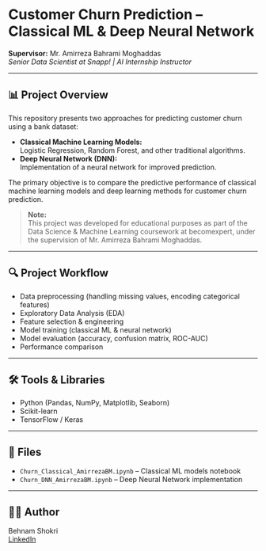 # Customer Churn Prediction – Classical ML & Deep Neural Network

**Supervisor:** Mr. Amirreza Bahrami Moghaddas  
_Senior Data Scientist at Snapp! | AI Internship Instructor_

---

## 📊 Project Overview

This repository presents two approaches for predicting customer churn using a bank dataset:

- **Classical Machine Learning Models:**  
  Logistic Regression, Random Forest, and other traditional algorithms.
- **Deep Neural Network (DNN):**  
  Implementation of a neural network for improved prediction.

The primary objective is to compare the predictive performance of classical machine learning models and deep learning methods for customer churn prediction.

> **Note:**  
> This project was developed for educational purposes as part of the Data Science & Machine Learning coursework at becomexpert, under the supervision of Mr. Amirreza Bahrami Moghaddas.

---

## 🔍 Project Workflow

- Data preprocessing (handling missing values, encoding categorical features)
- Exploratory Data Analysis (EDA)
- Feature selection & engineering
- Model training (classical ML & neural network)
- Model evaluation (accuracy, confusion matrix, ROC-AUC)
- Performance comparison

---

## 🛠️ Tools & Libraries

- Python (Pandas, NumPy, Matplotlib, Seaborn)
- Scikit-learn
- TensorFlow / Keras

---

## 📁 Files

- `Churn_Classical_AmirrezaBM.ipynb` – Classical ML models notebook
- `Churn_DNN_AmirrezaBM.ipynb` – Deep Neural Network implementation

---

## 🙋‍♂️ Author

Behnam Shokri  
[LinkedIn](https://linkedin.com/in/behnam-shokri-3874b0172)
